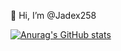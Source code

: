👋 Hi, I’m @Jadex258

[![Anurag's GitHub stats](https://github-readme-stats.vercel.app/api?username=Jadex258&show_icons=true)](https://github.com/Jadex258/github-readme-stats&show_icons=true)
